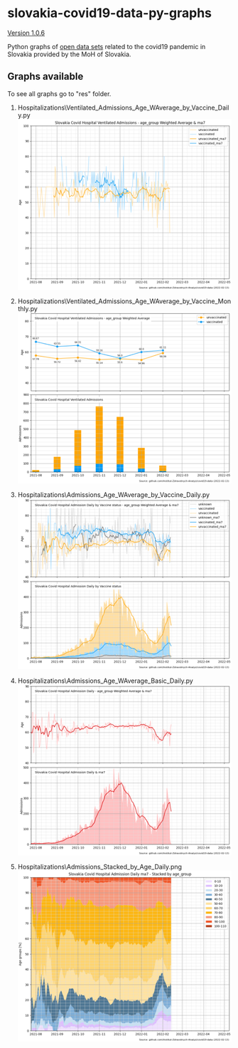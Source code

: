 # slovakia-covid19-data-py-graphs
[Version 1.0.6][changelog]

Python graphs of [open data sets](https://github.com/Institut-Zdravotnych-Analyz/covid19-data) related to the covid19 pandemic in Slovakia provided by the MoH of Slovakia.


## Graphs available
To see all graphs go to "res" folder.

1. Hospitalizations\Ventilated_Admissions_Age_WAverage_by_Vaccine_Daily.py
![Daily Slovakia Covid Hospital Ventilated Admissions - age_group Weighted Average & 7ma](./res/Hospitalizations/Ventilated_Admissions_Age_WAverage_by_Vaccine_Daily.png)

2. Hospitalizations\Ventilated_Admissions_Age_WAverage_by_Vaccine_Monthly.py
![Monthly Slovakia Covid Hospital Ventilated Admissions - age_group Weighted Average](./res/Hospitalizations/Ventilated_Admissions_Age_WAverage_by_Vaccine_Monthly.png)

3. Hospitalizations\Admissions_Age_WAverage_by_Vaccine_Daily.py
![Daily Slovakia Covid Hospital Admissions by Vaccine status and age_group Weighted Average](./res/Hospitalizations/Admissions_Age_WAverage_by_Vaccine_Daily.png)

4. Hospitalizations\Admissions_Age_WAverage_Basic_Daily.py
![Daily Slovakia Covid Hospital Admissions and age_group Weighted Average](./res/Hospitalizations/Admissions_Age_WAverage_Basic_Daily.png)

5. Hospitalizations\Admissions_Stacked_by_Age_Daily.png
![Slovakia Covid Hospital Admission Daily ma7 - Stacked by age_group](./res/Hospitalizations/Admissions_Stacked_by_Age_Daily.png)

[changelog]: ./CHANGELOG.md
